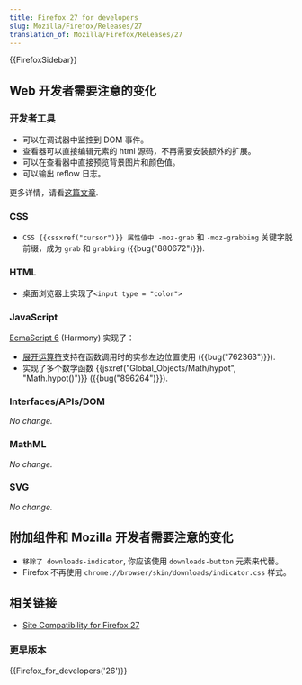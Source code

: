 ```yaml
---
title: Firefox 27 for developers
slug: Mozilla/Firefox/Releases/27
translation_of: Mozilla/Firefox/Releases/27
---
```

{{FirefoxSidebar}}

## Web 开发者需要注意的变化

### 开发者工具

- 可以在调试器中监控到 DOM 事件。
- 查看器可以直接编辑元素的 html 源码，不再需要安装额外的扩展。
- 可以在查看器中直接预览背景图片和颜色值。
- 可以输出 reflow 日志。

更多详情，请看[这篇文章](https://hacks.mozilla.org/2013/11/firefox-developer-tools-episode-27-edit-as-html-codemirror-more/).

### CSS

- `CSS {{cssxref("cursor")}} 属性值中 -moz-grab` 和 `-moz-grabbing` 关键字脱前缀，成为 `grab` 和 `grabbing` ({{bug("880672")}}).

### HTML

- 桌面浏览器上实现了`<input type = "color">`

### JavaScript

[EcmaScript 6](/en-US/docs/Web/JavaScript/ECMAScript_6_support_in_Mozilla) (Harmony) 实现了：

- [展开运算符](http://wiki.ecmascript.org/doku.php?id=harmony:spread)支持在函数调用时的实参左边位置使用 ({{bug("762363")}}).
- 实现了多个数学函数 {{jsxref("Global_Objects/Math/hypot", "Math.hypot()")}} ({{bug("896264")}}).

### Interfaces/APIs/DOM

_No change._

### MathML

_No change._

### SVG

_No change._

## 附加组件和 Mozilla 开发者需要注意的变化

- `移除了 downloads-indicator`, 你应该使用 `downloads-button` 元素来代替。
- Firefox 不再使用 `chrome://browser/skin/downloads/indicator.css` 样式。

## 相关链接

- [Site Compatibility for Firefox 27](/en-US/docs/Mozilla/Firefox/Releases/27/Site_Compatibility)

### 更早版本

{{Firefox_for_developers('26')}}
